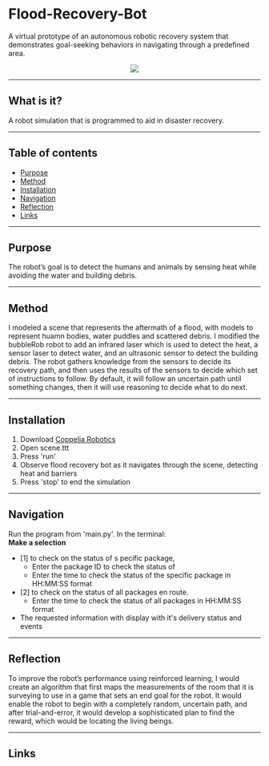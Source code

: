 # Flood-Recovery-Bot
A virtual prototype of an autonomous robotic recovery system that demonstrates goal-seeking behaviors in navigating through a predefined area.

<p align="center">
  <img src="flood-recovery-bot.gif" />  
</p>

---
## What is it?
A robot simulation that is programmed to aid in disaster recovery.

---
## Table of contents
- [Purpose](#purpose)
- [Method](#method)
- [Installation](#installation)
- [Navigation](#navigation)
- [Reflection](#reflection)
- [Links](#links)

---
## Purpose
The robot’s goal is to detect the humans and animals by sensing heat while avoiding the water and building debris.

---
## Method
I modeled a scene that represents the aftermath of a flood, with models to represent huamn bodies, water puddles and scattered debris. I modified the bubbleRob robot to add an infrared laser which is used to detect the heat, a sensor laser to detect water, and an ultrasonic sensor to detect the building debris. The robot gathers knowledge from the sensors to decide its recovery path, and then uses the results of the sensors to decide which set of instructions to follow. By default, it will follow an uncertain path until something changes, then it will use reasoning to decide what to do next.

---
## Installation
1. Download <a href="https://www.coppeliarobotics.com/downloads" target="_blank">Coppelia Robotics</a>
2. Open scene.ttt
3. Press 'run'
4. Observe flood recovery bot as it navigates through the scene, detecting heat and barriers
5. Press 'stop' to end the simulation
 
---
## Navigation
Run the program from 'main.py'. In the terminal:  
**Make a selection**
- [1] to check on the status of s pecific package, 
  - Enter the package ID to check the status of
  - Enter the time to check the status of the specific package in HH:MM:SS format
- [2] to check on the status of all packages en route. 
  - Enter the time to check the status of all packages in HH:MM:SS format
- The requested information with display with it's delivery status and events

---
## Reflection
To improve the robot’s performance using reinforced learning, I would create an algorithm that first maps the measurements of the room that it is surveying to use in a game that sets an end goal for the robot. It would enable the robot to begin with a completely random, uncertain path, and after trial-and-error, it would develop a sophisticated plan to find the reward, which would be locating the living beings.

---
## Links

